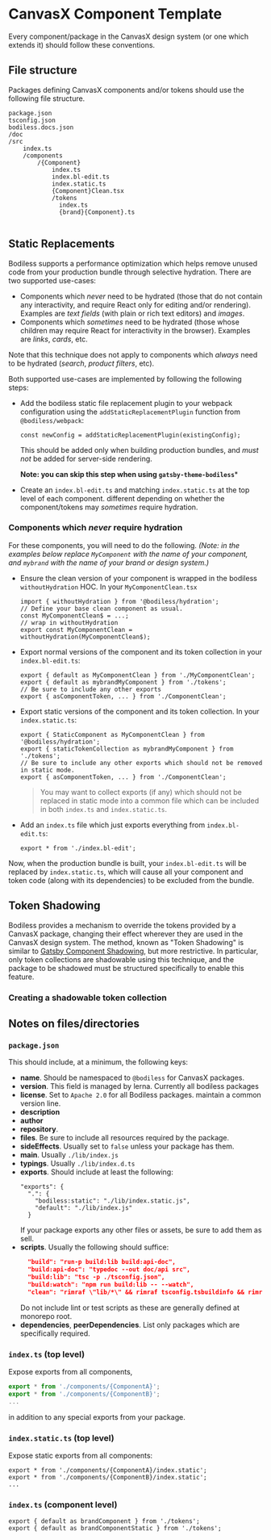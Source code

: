 # CanvasX Component Template

Every component/package in the CanvasX design system (or one which extends it)
should follow these conventions.

## File structure

Packages defining CanvasX components and/or tokens should use the following
file structure.
```
package.json
tsconfig.json
bodiless.docs.json
/doc
/src
    index.ts
    /components
        /{Component}
            index.ts
            index.bl-edit.ts 
            index.static.ts
            {Component}Clean.tsx
            /tokens
              index.ts
              {brand}{Component}.ts
                 
```
## Static Replacements

Bodiless supports a performance optimization which helps remove unused code from
your production bundle through selective hydration. There are two supported
use-cases:
- Components which *never* need to be hydrated (those that do not contain any
  interactivity, and require React only for editing and/or rendering). Examples
  are *text fields* (with plain or rich text editors) and *images*.
- Components which *sometimes* need to be hydrated (those whose children may
  require React for interactivity in the browser). Examples are *links*,
  *cards*, etc.
  
Note that this technique does not apply to components which *always* need to be
hydrated (*search*, *product filters*, etc).

Both supported use-cases are implemented by following the following steps:
- Add the bodiless static file replacement plugin to your webpack configuration
  using the `addStaticReplacementPlugin` function from `@bodiless/webpack`:
  ```
  const newConfig = addStaticReplacementPlugin(existingConfig);
  ```
  This should be added only when building production bundles, and *must not* be
  added for server-side rendering.

  **Note: you can skip this step when using `gatsby-theme-bodiless`***

- Create an `index.bl-edit.ts` and matching `index.static.ts` at the top level
  of each component. different depending on whether the component/tokens may
  *sometimes* require hydration.

### Components which *never* require hydration

For these components, you will need to do the following. *(Note: in the examples
below replace `MyComponent` with the name of your component, and `mybrand` with
the name of your brand or design system.)*
- Ensure the clean version of your component is wrapped in the bodiless
  `withoutHydration` HOC. In your `MyComponentClean.tsx`
  ```
  import { withoutHydration } from '@bodiless/hydration';
  // Define your base clean component as usual.
  const MyComponentClean$ = ...;
  // wrap in withoutHydration
  export const MyComponentClean = withoutHydration(MyComponentClean$);
  ```
- Export normal versions of the component and its token collection in your
  `index.bl-edit.ts`:
  ```
  export { default as MyComponentClean } from './MyComponentClean';
  export { default as mybrandMyComponent } from './tokens';
  // Be sure to include any other exports
  export { asComponentToken, ... } from './ComponentClean';

- Export static versions of the component and its token collection. In your
  `index.static.ts`:
  ```
  export { StaticComponent as MyComponentClean } from '@bodiless/hydration';
  export { staticTokenCollection as mybrandMyComponent } from './tokens';
  // Be sure to include any other exports which should not be removed in static mode.
  export { asComponentToken, ... } from './ComponentClean';
  ```
  > You may want to collect exports (if any) which should not be replaced in
  > static mode into a common file which can be included in both `index.ts` and
  > `index.static.ts`.

- Add an `index.ts` file which just exports everything from `index.bl-edit.ts`:
  ```
  export * from './index.bl-edit';
  ```

Now, when the production bundle is built, your `index.bl-edit.ts` will be
replaced by `index.static.ts`, which will cause all your component and token
code (along with its dependencies) to be excluded from the bundle.

## Token Shadowing

Bodiless provides a mechanism to override the tokens provided by a CanvasX
package, changing their effect wherever they are used in the CanvasX design
system. The method, known as "Token Shadowing" is similar to
[Gatsby Component Shadowing](https://www.gatsbyjs.com/blog/2019-04-29-component-shadowing/),
but more restrictive. In particular, only token collections are shadowable using
this technique, and the package to be shadowed must be structured specifically
to enable this feature.

### Creating a shadowable token collection


## Notes on files/directories

### `package.json`
This should include, at a minimum, the following keys:
- **name**. Should be namespaced to `@bodiless` for CanvasX packages.
- **version**. This field is managed by lerna.  Currently all bodiless packages
- **license**. Set to `Apache 2.0` for all Bodiless packages.
  maintain a common version line.
- **description**
- **author**
- **repository**.
- **files**. Be sure to include all resources required by the package.
- **sideEffects**. Usually set to `false` unless your package has them.
- **main**. Usually `./lib/index.js`
- **typings**. Usually `./lib/index.d.ts`
- **exports**. Should include at least the following:
  ```
  "exports": {
    ".": {
      "bodiless:static": "./lib/index.static.js",
      "default": "./lib/index.js"
    }
  ```
  If your package exports any other files or assets, be sure to add them as sell.
- **scripts**. Usually the following should suffice:
  ```json
    "build": "run-p build:lib build:api-doc",
    "build:api-doc": "typedoc --out doc/api src",
    "build:lib": "tsc -p ./tsconfig.json",
    "build:watch": "npm run build:lib -- --watch",
    "clean": "rimraf \"lib/*\" && rimraf tsconfig.tsbuildinfo && rimraf \"doc/api\"",
  ```
  Do not include lint or test scripts as these are generally defined at monorepo root.
- **dependencies**, **peerDependencies**.  List only packages which are specifically
  required.

### `index.ts` (top level)

Expose exports from all components, 
```ts
export * from './components/{ComponentA}';
export * from './components/{ComponentB}';
...
```
in addition to any special exports from your package.

### `index.static.ts` (top level)

Expose static exports from all components:
```
export * from './components/{ComponentA}/index.static';
export * from './components/{ComponentB}/index.static';
...
```

### `index.ts` (component level)
```
export { default as brandComponent } from './tokens';
export { default as brandComponentStatic } from './tokens';
